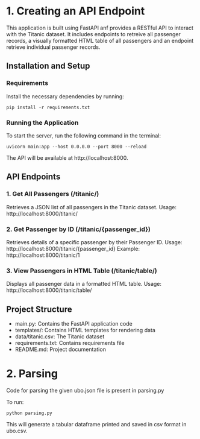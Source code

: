 # 1. Creating an API Endpoint

This application is built using FastAPI anf provides a RESTful API to interact with the Titanic dataset. It includes endpoints to retreive all passenger records, a visually formatted HTML table of all passengers and an endpoint retrieve individual passenger records.

## Installation and Setup
### Requirements

Install the necessary dependencies by running:
```
pip install -r requirements.txt
```

### Running the Application
To start the server, run the following command in the terminal:
```
uvicorn main:app --host 0.0.0.0 --port 8000 --reload
```

The API will be available at http://localhost:8000.

## API Endpoints
### 1. Get All Passengers (/titanic/)
Retrieves a JSON list of all passengers in the Titanic dataset.
Usage: http://localhost:8000/titanic/
### 2. Get Passenger by ID (/titanic/{passenger_id})
Retrieves details of a specific passenger by their Passenger ID.
Usage: http://localhost:8000/titanic/{passenger_id}
Example: http://localhost:8000/titanic/1
### 3. View Passengers in HTML Table (/titanic/table/)
Displays all passenger data in a formatted HTML table.
Usage: http://localhost:8000/titanic/table/

## Project Structure
- main.py: Contains the FastAPI application code
- templates/: Contains HTML templates for rendering data
- data/titanic.csv: The Titanic dataset
- requirements.txt: Contains requirements file
- README.md: Project documentation

# 2. Parsing
Code for parsing the given ubo.json file is present in parsing.py

To run:
```
python parsing.py
```

This will generate a tabular dataframe printed and saved in csv format in ubo.csv.
